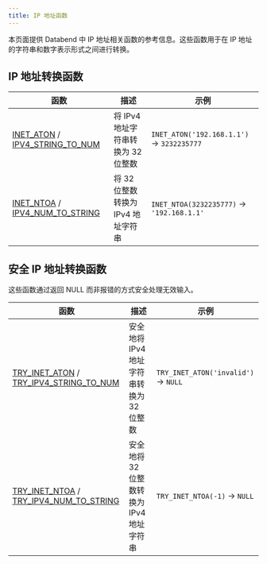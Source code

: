 ```yaml
---
title: IP 地址函数
---
```


本页面提供 Databend 中 IP 地址相关函数的参考信息。这些函数用于在 IP 地址的字符串和数字表示形式之间进行转换。

## IP 地址转换函数

| 函数 | 描述 | 示例 |
|----------|-------------|--------|
| [INET_ATON](inet-aton.md) / [IPV4_STRING_TO_NUM](ipv4-string-to-num.md) | 将 IPv4 地址字符串转换为 32 位整数 | `INET_ATON('192.168.1.1')` → `3232235777` |
| [INET_NTOA](inet-ntoa.md) / [IPV4_NUM_TO_STRING](ipv4-num-to-string.md) | 将 32 位整数转换为 IPv4 地址字符串 | `INET_NTOA(3232235777)` → `'192.168.1.1'` |

## 安全 IP 地址转换函数

这些函数通过返回 NULL 而非报错的方式安全处理无效输入。

| 函数 | 描述 | 示例 |
|----------|-------------|--------|
| [TRY_INET_ATON](try-inet-aton.md) / [TRY_IPV4_STRING_TO_NUM](try-ipv4-string-to-num.md) | 安全地将 IPv4 地址字符串转换为 32 位整数 | `TRY_INET_ATON('invalid')` → `NULL` |
| [TRY_INET_NTOA](try-inet-ntoa.md) / [TRY_IPV4_NUM_TO_STRING](try-ipv4-num-to-string.md) | 安全地将 32 位整数转换为 IPv4 地址字符串 | `TRY_INET_NTOA(-1)` → `NULL` |